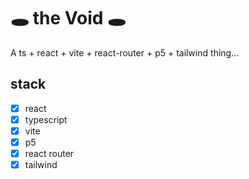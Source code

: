 # 🕳️ ️the Void 🕳️

A ts + react + vite + react-router + p5 + tailwind thing...

## stack

- [x] react
- [x] typescript
- [x] vite
- [x] p5
- [x] react router
- [x] tailwind
